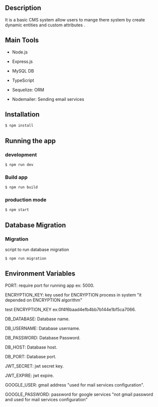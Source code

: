 ## Description

It is a basic CMS system allow users to mange there system by create dynamic entities and custom attributes .

## Main Tools

- Node.js

- Express.js

- MySQL DB

- TypeScript

- Sequelize: ORM

- Nodemailer: Sending email services

## Installation

```bash
$ npm install
```

## Running the app

### development

```bash
$ npm run dev
```

### Build app

```bash
$ npm run build
```

### production mode

```bash
$ npm start
```

## Database Migration

### Migration

script to run database migration

```bash
$ npm run migration
```

## Environment Variables

PORT: require port for running app ex: 5000.

ENCRYPTION_KEY: key used for ENCRYPTION process in system "it depended on ENCRYPTION algorithm"

test ENCRYPTION_KEY ex:0f4f6baad4efb4bb7b144e1bf5ca7066.

DB_DATABASE: Database name.

DB_USERNAME: Database username.

DB_PASSWORD: Database Password.

DB_HOST: Database host.

DB_PORT: Database port.

JWT_SECRET: jwt secret key.

JWT_EXPIRE: jwt expire.

GOOGLE_USER: gmail address "used for mail services configuration".

GOOGLE_PASSWORD: password for google services "not gmail password and used for mail services configuration"
